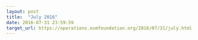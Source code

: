 ```yaml
---
layout: post
title:  "July 2016"
date: 2016-07-31 23:59:59
target_url: https://operations.osmfoundation.org/2016/07/31/july.html
---
```


